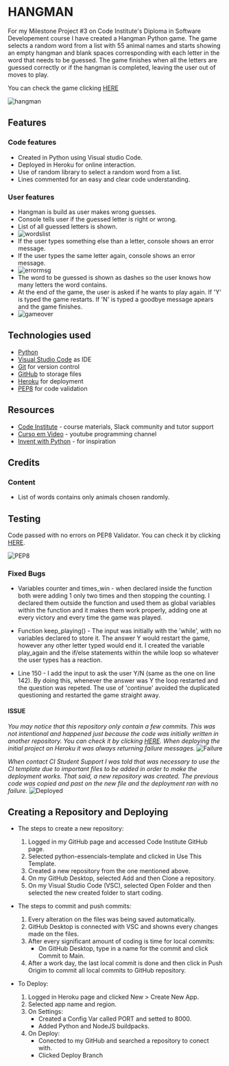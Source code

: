 # HANGMAN
For my Milestone Project #3 on Code Institute's Diploma in Software Developement course I have created a Hangman Python game.
The game selects a random word from a list with 55 animal names and starts showing an empty hangman and blank spaces corresponding with each letter in the word that needs to be guessed. 
The game finishes when all the letters are guessed correctly or if the hangman is completed, leaving the user out of moves to play.

You can check the game clicking [HERE](https://ren-hangman.herokuapp.com/)

![hangman](images/image3.png)

## Features
### Code features
- Created in Python using Visual studio Code.
- Deployed in Heroku for online interaction.
- Use of random library to select a random word from a list.
- Lines commented for an easy and clear code understanding.

### User features
- Hangman is build as user makes wrong guesses.
- Console tells user if the guessed letter is right or wrong.
- List of all guessed letters is shown. 
- ![wordslist](images/image5.png)
- If the user types something else than a letter, console shows an error message.
- If the user types the same letter again, console shows an error message.
- ![errormsg](images/image6.png)
- The word to be guessed is shown as dashes so the user knows how many letters the word contains.
- At the end of the game, the user is asked if he wants to play again. If 'Y' is typed the game restarts. If 'N' is typed a goodbye message apears and the game finishes.
- ![gameover](images/image4.png)

## Technologies used
- [Python](https://www.python.org/)
- [Visual Studio Code](https://code.visualstudio.com/) as IDE
- [Git](https://git-scm.com/) for version control
- [GitHub](https://github.com/) to storage files 
- [Heroku](https://www.heroku.com/home) for deployment
- [PEP8](http://pep8online.com/) for code validation
## Resources
- [Code Institute](https://codeinstitute.net/) - course materials, Slack community and tutor support
- [Curso em Video](https://www.youtube.com/playlist?list=PLvE-ZAFRgX8hnECDn1v9HNTI71veL3oW0) - youtube programming channel
- [Invent with Python](https://inventwithpython.com/invent4thed/chapter8.html) - for inspiration

## Credits
### Content
- List of words contains only animals chosen randomly.

## Testing
Code passed with no errors on PEP8 Validator.
You can check it by clicking [HERE](http://pep8online.com/checkresult).

![PEP8](images/image7.png)

### Fixed Bugs
- Variables counter and times_win - when declared inside the function both were adding 1 only two times and then stopping the counting. I declared them outside the function and used them as global variables within the function and it makes them work properly, adding one at every victory and every time the game was played.
  
- Function keep_playing() - The input was initially with the 'while', with no variables declared to store it. The answer Y would restart the game, however any other letter typed would end it. I created the variable play_again and the if/else statements within the while loop so whatever the user types has a reaction.

- Line 150 - I add the input to ask the user Y/N (same as the one on line 142). By doing this, whenever the answer was Y the loop restarted and the question was repeted. The use of 'continue' avoided the duplicated questioning and restarted the game straight away.

#### ISSUE
*You may notice that this repository only contain a few commits. This was not intentional and happened just because the code was initially written in another repository. You can check it by clicking [HERE](https://github.com/rlorimier/hangman). When deploying the initial project on Heroku it was always returning failure messages.* 
![Failure](images/image.png)

*When contact CI Student Support I was told that was necessary to use the CI template due to important files to be added in order to make the deployment works. That said, a new repository was created. The previous code was copied and past on the new file and the deployment ran with no failure.*
![Deployed](images/image2.png)

## Creating a Repository and Deploying
- The steps to create a new repository:
  1) Logged in my GitHub page and accessed Code Institute GitHub page.
  2) Selected python-essencials-template and clicked in Use This Template.
  3) Created a new repository from the one mentioned above.
  4) On my GitHub Desktop, selected Add and then Clone a repository.
  5) On my Visual Studio Code (VSC), selected Open Folder and then selected the new created folder to start coding.

- The steps to commit and push commits:
  1) Every alteration on the files was being saved automatically.
  2) GitHub Desktop is connected with VSC and showns every changes made on the files.
  3) After every significant amount of coding is time for local commits:
     - On GitHub Desktop, type in a name for the commit and click Commit to Main.
  4) After a work day, the last local commit is done and then click in Push Origim to commit all local commits to GitHub repository.

- To Deploy:
  1) Logged in Heroku page and clicked New > Create New App.
  2) Selected app name and region.
  3) On Settings:
        - Created a Config Var called PORT and setted to 8000.
        - Added Python and NodeJS buildpacks.
  4) On Deploy:
        - Conected to my GitHub and searched a repository to conect with.
        - Clicked Deploy Branch 